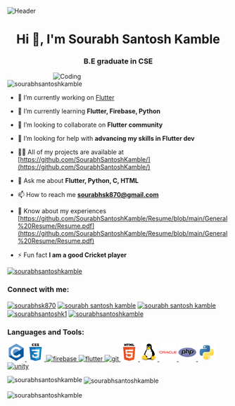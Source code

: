 ![Header](./your-header-image-name.png)


<h1 align="center">Hi 👋, I'm Sourabh Santosh Kamble</h1>
<h3 align="center">B.E graduate in CSE</h3>
<img align="right" alt="Coding" width="400" src="https://user-images.githubusercontent.com/55389276/140866485-8fb1c876-9a8f-4d6a-98dc-08c4981eaf70.gif"/>

<p align="left"> <img src="https://komarev.com/ghpvc/?username=sourabhsantoshkamble&label=Profile%20views&color=0e75b6&style=flat" alt="sourabhsantoshkamble" /> </p>


- 🔭 I’m currently working on [Flutter](https://github.com/SourabhSantoshKamble/Flutter)

- 🌱 I’m currently learning **Flutter, Firebase, Python**

- 👯 I’m looking to collaborate on **Flutter community**

- 🤝 I’m looking for help with **advancing my skills in Flutter dev**

- 👨‍💻 All of my projects are available at [https://github.com/SourabhSantoshKamble/](https://github.com/SourabhSantoshKamble/)

- 💬 Ask me about **Flutter, Python, C, HTML**

- 📫 How to reach me **sourabhsk870@gmail.com**

- 📄 Know about my experiences [https://github.com/SourabhSantoshKamble/Resume/blob/main/General%20Resume/Resume.pdf](https://github.com/SourabhSantoshKamble/Resume/blob/main/General%20Resume/Resume.pdf)

- ⚡ Fun fact **I am a good Cricket player**

<p align="left"> <a href="https://github.com/ryo-ma/github-profile-trophy"><img src="https://github-profile-trophy.vercel.app/?username=sourabhsantoshkamble" alt="sourabhsantoshkamble" /></a> </p>

<h3 align="left">Connect with me:</h3>
<p align="left">
<a href="https://twitter.com/sourabhsk870" target="blank"><img align="center" src="https://raw.githubusercontent.com/rahuldkjain/github-profile-readme-generator/master/src/images/icons/Social/twitter.svg" alt="sourabhsk870" height="30" width="40" /></a>
<a href="https://www.linkedin.com/in/sourabh-santosh-kamble" target="blank"><img align="center" src="https://raw.githubusercontent.com/rahuldkjain/github-profile-readme-generator/master/src/images/icons/Social/linked-in-alt.svg" alt="sourabh santosh kamble" height="30" width="40" /></a>
<a href="https://stackoverflow.com/users/21050447/sourabh-santosh-kamble" target="blank"><img align="center" src="https://raw.githubusercontent.com/rahuldkjain/github-profile-readme-generator/master/src/images/icons/Social/stack-overflow.svg" alt="sourabh santosh kamble" height="30" width="40" /></a>
<a href="https://www.hackerrank.com/sourabhsantoshk1" target="blank"><img align="center" src="https://raw.githubusercontent.com/rahuldkjain/github-profile-readme-generator/master/src/images/icons/Social/hackerrank.svg" alt="sourabhsantoshk1" height="30" width="40" /></a>
<a href="https://www.leetcode.com/sourabhsantoshkamble" target="blank"><img align="center" src="https://raw.githubusercontent.com/rahuldkjain/github-profile-readme-generator/master/src/images/icons/Social/leet-code.svg" alt="sourabhsantoshkamble" height="30" width="40" /></a>
</p>

<h3 align="left">Languages and Tools:</h3>
<p align="left"> <a href="https://www.cprogramming.com/" target="_blank" rel="noreferrer"> <img src="https://raw.githubusercontent.com/devicons/devicon/master/icons/c/c-original.svg" alt="c" width="40" height="40"/> </a> <a href="https://www.w3schools.com/css/" target="_blank" rel="noreferrer"> <img src="https://raw.githubusercontent.com/devicons/devicon/master/icons/css3/css3-original-wordmark.svg" alt="css3" width="40" height="40"/> </a> <a href="https://firebase.google.com/" target="_blank" rel="noreferrer"> <img src="https://www.vectorlogo.zone/logos/firebase/firebase-icon.svg" alt="firebase" width="40" height="40"/> </a> <a href="https://flutter.dev" target="_blank" rel="noreferrer"> <img src="https://www.vectorlogo.zone/logos/flutterio/flutterio-icon.svg" alt="flutter" width="40" height="40"/> </a> <a href="https://git-scm.com/" target="_blank" rel="noreferrer"> <img src="https://www.vectorlogo.zone/logos/git-scm/git-scm-icon.svg" alt="git" width="40" height="40"/> </a> <a href="https://www.w3.org/html/" target="_blank" rel="noreferrer"> <img src="https://raw.githubusercontent.com/devicons/devicon/master/icons/html5/html5-original-wordmark.svg" alt="html5" width="40" height="40"/> </a> <a href="https://www.linux.org/" target="_blank" rel="noreferrer"> <img src="https://raw.githubusercontent.com/devicons/devicon/master/icons/linux/linux-original.svg" alt="linux" width="40" height="40"/> </a> <a href="https://www.oracle.com/" target="_blank" rel="noreferrer"> <img src="https://raw.githubusercontent.com/devicons/devicon/master/icons/oracle/oracle-original.svg" alt="oracle" width="40" height="40"/> </a> <a href="https://www.php.net" target="_blank" rel="noreferrer"> <img src="https://raw.githubusercontent.com/devicons/devicon/master/icons/php/php-original.svg" alt="php" width="40" height="40"/> </a> <a href="https://www.python.org" target="_blank" rel="noreferrer"> <img src="https://raw.githubusercontent.com/devicons/devicon/master/icons/python/python-original.svg" alt="python" width="40" height="40"/> </a> <a href="https://unity.com/" target="_blank" rel="noreferrer"> <img src="https://www.vectorlogo.zone/logos/unity3d/unity3d-icon.svg" alt="unity" width="40" height="40"/> </a> </p>

<p><img align="left" src="https://github-readme-stats.vercel.app/api/top-langs?username=sourabhsantoshkamble&show_icons=true&locale=en&layout=compact" alt="sourabhsantoshkamble" /></p>

<p>&nbsp;<img align="center" src="https://github-readme-stats.vercel.app/api?username=sourabhsantoshkamble&show_icons=true&locale=en" alt="sourabhsantoshkamble" /></p>

<p><img align="center" src="https://github-readme-streak-stats.herokuapp.com/?user=sourabhsantoshkamble&" alt="sourabhsantoshkamble" /></p>
